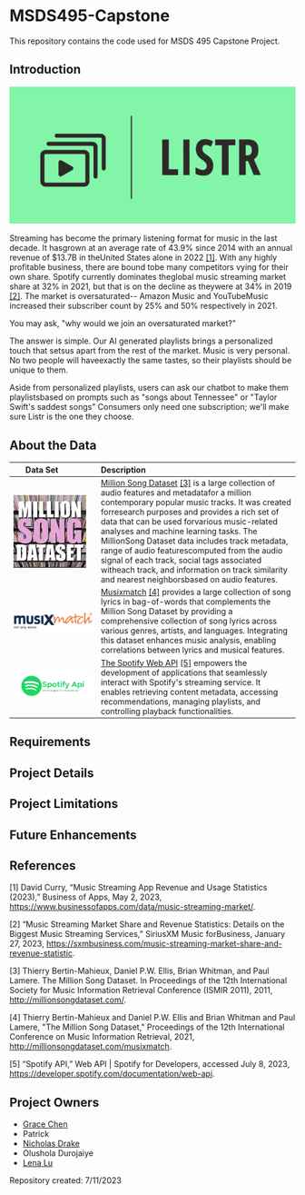 # MSDS495-Capstone
This repository contains the code used for MSDS 495 Capstone Project.

## Introduction
![listr_logo](images/listr_logo.png)

Streaming has become the primary listening format for music in the last decade. It hasgrown at an average rate of 43.9% since 2014 with an annual revenue of $13.7B in theUnited States alone in 2022 [[1]](#1). With any highly profitable business, there are bound tobe many competitors vying for their own share. Spotify currently dominates theglobal music streaming market share at 32% in 2021, but that is on the decline as theywere at 34% in 2019 [[2]](#2). The market is oversaturated-- Amazon Music and YouTubeMusic increased their subscriber count by 25% and 50% respectively in 2021.

You may ask, "why would we join an oversaturated market?"

The answer is simple. Our AI generated playlists brings a personalized touch that setsus apart from the rest of the market. Music is very personal. No two people will haveexactly the same tastes, so their playlists should be unique to them.

Aside from personalized playlists, users can ask our chatbot to make them playlistsbased on prompts such as "songs about Tennessee" or "Taylor Swift's saddest songs"
Consumers only need one subscription; we'll make sure Listr is the one they choose.

## About the Data

|<div style="width:100px">Data Set</div>|Description|
|:-------------------------------------:|:----------|
| <img align="left"  src="images/millionsong2-128.jpg"> | [Million Song Dataset](http://millionsongdataset.com/) [[3]](#3) is a large collection of audio features and metadatafor a million contemporary popular music tracks. It was created forresearch purposes and provides a rich set of data that can be used forvarious music-related analyses and machine learning tasks. The MillionSong Dataset data includes track metadata, range of audio featurescomputed from the audio signal of each track, social tags associated witheach track, and information on track similarity and nearest neighborsbased on audio features.| 
<img align="left" src="images/musixmatch_logo.png"> | [Musixmatch](https://www.musixmatch.com/) [[4]](#4) provides a large collection of song lyrics in bag-of-words that complements the Million Song Dataset by providing a comprehensive collection of song lyrics across various genres, artists, and languages. Integrating this dataset enhances music analysis, enabling correlations between lyrics and musical features.|
<img align="left" src="images/spotify_api.png"> | [The Spotify Web API](https://developer.spotify.com/documentation/web-api) [[5]](#5) empowers the development of applications that seamlessly interact with Spotify's streaming service. It enables retrieving content metadata, accessing recommendations, managing playlists, and controlling playback functionalities. |

## Requirements

## Project Details

## Project Limitations

## Future Enhancements

## References
<a id="1">[1]</a>
David Curry, “Music Streaming App Revenue and Usage Statistics (2023),” Business of Apps, May 2, 2023, https://www.businessofapps.com/data/music-streaming-market/.

<a id="2">[2]</a>
“Music Streaming Market Share and Revenue Statistics: Details on the Biggest Music Streaming Services,” SiriusXM Music forBusiness, January 27, 2023, https://sxmbusiness.com/music-streaming-market-share-and-revenue-statistic.

<a id="3">[3]</a>
Thierry Bertin-Mahieux, Daniel P.W. Ellis, Brian Whitman, and Paul Lamere. 
The Million Song Dataset. In Proceedings of the 12th International Society
for Music Information Retrieval Conference (ISMIR 2011), 2011, http://millionsongdataset.com/.

<a id="4">[4]</a>
Thierry Bertin-Mahieux and Daniel P.W. Ellis and Brian Whitman and Paul Lamere, "The Million Song Dataset," Proceedings of the 12th International Conference on Music Information Retrieval, 2021, http://millionsongdataset.com/musixmatch.

<a id="5">[5]</a>
“Spotify API,” Web API | Spotify for Developers, accessed July 8, 2023, https://developer.spotify.com/documentation/web-api.

## Project Owners
- [Grace Chen](https://github.com/grchen99)
- Patrick
- [Nicholas Drake](https://github.com/DrakeData)
- Olushola Durojaiye
- [Lena Lu](https://github.com/lenaxlu)

Repository created: 7/11/2023
